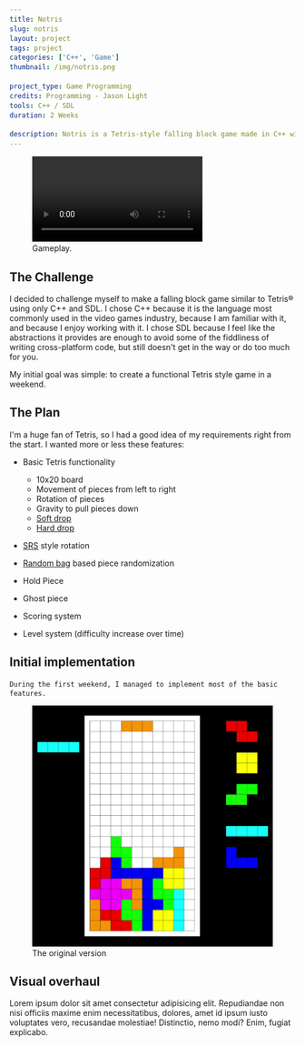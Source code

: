 ```yaml
---
title: Notris
slug: notris
layout: project
tags: project
categories: ['C++', 'Game']
thumbnail: /img/notris.png

project_type: Game Programming
credits: Programming - Jason Light
tools: C++ / SDL
duration: 2 Weeks

description: Notris is a Tetris-style falling block game made in C++ with the SDL library.
---
```




<figure class="figure mx-auto d-block" >
    <video class="figure-img img-fluid rounded center" playsinline autoplay="true" loop onclick="(e)=>{e}">
        <source src="/img/dt.webm" type="video/webm">
        <source src="/img/dt.mp4" type="video/mp4">
    </video>
    <figcaption class="figure-caption">Gameplay.</figcaption>
</figure>


## The Challenge
            
I decided to challenge myself to make a falling block game similar to Tetris® using only C++ and SDL. I chose C++ because it is the language most commonly used in the video games industry, because I am familiar with it,
and because I enjoy working with it. I chose SDL because I feel like the abstractions it provides are enough to avoid some of the fiddliness of writing cross-platform code, but still doesn't get in the way or do too much for you.
                        
My initial goal was simple: to create a functional Tetris style game in a weekend.
            

## The Plan

I'm a huge fan of Tetris, so I had a good idea of my requirements right from the start. I wanted more or less these features:        



* Basic Tetris functionality

    + 10x20 board
    + Movement of pieces from left to right
    + Rotation of pieces
    + Gravity to pull pieces down
    + <a href="https://harddrop.com/wiki/Drop#Soft_drop">Soft drop</a>
    + <a href="https://harddrop.com/wiki/Drop#Hard_drop">Hard drop</a>
* <a href="https://harddrop.com/wiki/SRS">SRS</a> style rotation
* <a href="https://harddrop.com/wiki/Random_Generator">Random bag</a> based piece randomization
* Hold Piece
* Ghost piece
* Scoring system
* Level system (difficulty increase over time)


    
## Initial implementation

    During the first weekend, I managed to implement most of the basic features.


<figure class="figure mx-auto d-block">
    <img  src="/img/notris-old.png" class="figure-img img-fluid rounded center " alt="">
    <figcaption class="figure-caption">The original version</figcaption>
</figure>

## Visual overhaul
Lorem ipsum dolor sit amet consectetur adipisicing elit. Repudiandae non nisi officiis maxime enim necessitatibus, dolores, amet id ipsum iusto voluptates vero, recusandae molestiae! Distinctio, nemo modi? Enim, fugiat explicabo.
